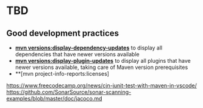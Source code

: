 # TBD

## Good development practices

- **[mvn versions:display-dependency-updates](https://www.mojohaus.org/versions-maven-plugin/display-dependency-updates-mojo.html)** to display all dependencies that have newer versions available
- **[mvn versions:display-plugin-updates](https://www.mojohaus.org/versions-maven-plugin/display-plugin-updates-mojo.html)** to display all plugins that have newer versions available, taking care of Maven version prerequisites
- **[mvn project-info-reports:licenses]

<https://www.freecodecamp.org/news/cjn-junit-test-with-maven-in-vscode/>
https://github.com/SonarSource/sonar-scanning-examples/blob/master/doc/jacoco.md



